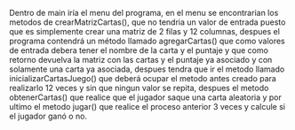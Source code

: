 Dentro de main iría el menu del programa, en el menu se encontrarian los metodos de crearMatrizCartas(), que no tendria un valor de entrada puesto que es simplemente crear una matriz de 2 filas y 12 columnas, despues el programa contendrá un método llamado agregarCartas() que como valores de entrada debera tener el nombre de la carta y el puntaje y que como retorno devuelva la matriz con las cartas y el puntaje ya asociado y con solamente una carta ya asociada, despues tendra que ir el metodo llamado inicializarCartasJuego() que deberá ocupar el metodo antes creado para realizarlo 12 veces y sin que ningun valor se repita, despues el metodo obtenerCartas() que realice que el jugador saque una carta aleatoria y por ultimo el metodo jugar() que realice el proceso anterior 3 veces y calcule si el jugador ganó o no.